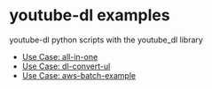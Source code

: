 # youtube-dl examples
youtube-dl python scripts with the youtube_dl library

* [Use Case: all-in-one](/all-in-one/README.MD)
* [Use Case: dl-convert-ul](/dl-convert-ul/README.MD)
* [Use Case: aws-batch-example](/aws-batch-example/README.MD)
